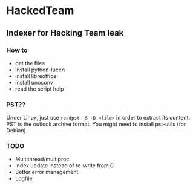 # HackedTeam

## Indexer for Hacking Team leak

### How to

* get the files
* install python-lucen
* install libreoffice
* install unoconv
* read the script help

### PST??

Under Linux, just use ```readpst -S -D <file>``` in order to extract its content.
PST is the outlook archive format. You might need to install pst-utils (for Debian).

### TODO

* Multithread/multiproc
* Index update instead of re-write from 0
* Better error management
* Logfile

